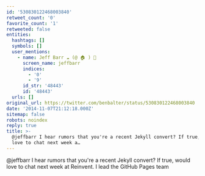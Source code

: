 ```yaml
---
id: '530830122468003840'
retweet_count: '0'
favorite_count: '1'
retweeted: false
entities:
  hashtags: []
  symbols: []
  user_mentions:
    - name: Jeff Barr ☁️ (@ 🏠 ) 💉
      screen_name: jeffbarr
      indices:
        - '0'
        - '9'
      id_str: '48443'
      id: '48443'
  urls: []
original_url: https://twitter.com/benbalter/status/530830122468003840
date: '2014-11-07T21:12:18.000Z'
sitemap: false
robots: noindex
reply: true
title: >-
  @jeffbarr I hear rumors that you're a recent Jekyll convert? If true, would
  love to chat next week a…
---
```


@jeffbarr I hear rumors that you're a recent Jekyll convert? If true, would love to chat next week at Reinvent. I lead the GitHub Pages team